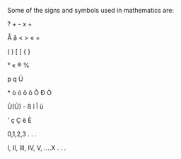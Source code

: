 Some of the signs and symbols used in mathematics are:

? + - x ÷

Å å \< \> « =

( ) [ ] { }

° « ® %

p q Ú

\* ò ó ô õ Õ Ð Ò

Ù(Ú) - ß î Î ü

' ç Ç è È

0,1,2,3 . . .

I, II, III, IV, V, ....X . . .
